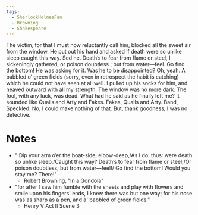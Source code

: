 ```yaml
---
tags:
  - SherlockHolmesFan
  - Browning
  - Shakespeare
---
```

The victim, for that I must now reluctantly call him, blocked all the sweet air from the window. He put out his hand and asked if death were so unlike sleep caught this way. Sed he. Death’s to fear from flame or steel, I sickeningly gathered, or poison doubtless ; but from water—feel. Go find the bottom! He was asking for it. Was he to be disappointed? Oh, yeah. A babbled o’ green fields (sorry, even in retrospect the habit is catching) which he could not have seen at all well. I pulled up his socks for him, and heaved outward with all my strength. The window was no more dark. The fool, with any luck, was dead. What had he said as he finally left me? It sounded like Quails and Arty and Fakes. Fakes, Quails and Arty. Band, Speckled. No, I could make nothing of that. But, thank goodness, I was no detective.

# Notes
- " Dip your arm o’er the boat-side, elbow-deep,/As I do: thus: were death so unlike sleep,/Caught this way? Death’s to fear from flame or steel,/Or poison doubtless; but from water—feel!/ Go find the bottom! Would you stay me? There!"
	- Robert Browning, "In a Gondola"
- "for after I saw him fumble with the sheets and play with flowers and smile upon his fingers' ends, I knew there was but one way; for his nose was as sharp as a pen, and a' babbled of green fields."
	- Henry V Act II Scene 3